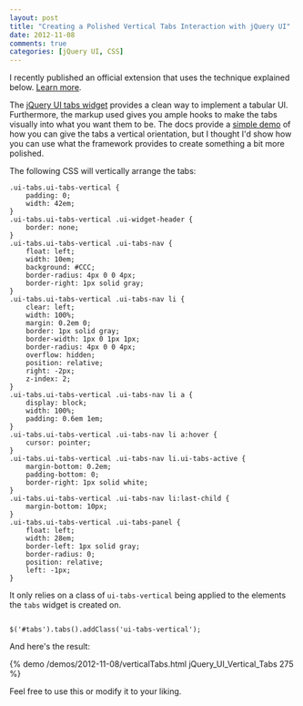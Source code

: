 ```yaml
---
layout: post
title: "Creating a Polished Vertical Tabs Interaction with jQuery UI"
date: 2012-11-08
comments: true
categories: [jQuery UI, CSS]
---
```


<div class="warning">I recently published an official extension that uses the technique explained below. <a href="/2014/07/04/a-jquery-ui-vertical-tabs-extension/">Learn more</a>.</div>

The [jQuery UI tabs widget](http://jqueryui.com/tabs/) provides a clean way to implement a tabular UI.  Furthermore, the markup used gives you ample hooks to make the tabs visually into what you want them to be.  The docs provide a [simple demo](http://jqueryui.com/tabs/#vertical) of how you can give the tabs a vertical orientation, but I thought I'd show how you can use what the framework provides to create something a bit more polished.

<!--more-->

The following CSS will vertically arrange the tabs:

<pre class="language-css line-numbers"><code>.ui-tabs.ui-tabs-vertical {
    padding: 0;
    width: 42em;
}
.ui-tabs.ui-tabs-vertical .ui-widget-header {
    border: none;
}
.ui-tabs.ui-tabs-vertical .ui-tabs-nav {
    float: left;
    width: 10em;
    background: #CCC;
    border-radius: 4px 0 0 4px;
    border-right: 1px solid gray;
}
.ui-tabs.ui-tabs-vertical .ui-tabs-nav li {
    clear: left;
    width: 100%;
    margin: 0.2em 0;
    border: 1px solid gray;
    border-width: 1px 0 1px 1px;
    border-radius: 4px 0 0 4px;
    overflow: hidden;
    position: relative;
    right: -2px;
    z-index: 2;
}
.ui-tabs.ui-tabs-vertical .ui-tabs-nav li a {
    display: block;
    width: 100%;
    padding: 0.6em 1em;
}
.ui-tabs.ui-tabs-vertical .ui-tabs-nav li a:hover {
    cursor: pointer;
}
.ui-tabs.ui-tabs-vertical .ui-tabs-nav li.ui-tabs-active {
    margin-bottom: 0.2em;
    padding-bottom: 0;
    border-right: 1px solid white;
}
.ui-tabs.ui-tabs-vertical .ui-tabs-nav li:last-child {
    margin-bottom: 10px;
}
.ui-tabs.ui-tabs-vertical .ui-tabs-panel {
    float: left;
    width: 28em;
    border-left: 1px solid gray;
    border-radius: 0;
    position: relative;
    left: -1px;
}</code></pre>

It only relies on a class of `ui-tabs-vertical` being applied to the elements the `tabs` widget is created on.

<pre class="language-javascript"><code>
$('#tabs').tabs().addClass('ui-tabs-vertical');
</code></pre>

And here's the result:

{% demo /demos/2012-11-08/verticalTabs.html jQuery_UI_Vertical_Tabs 275 %}

Feel free to use this or modify it to your liking.